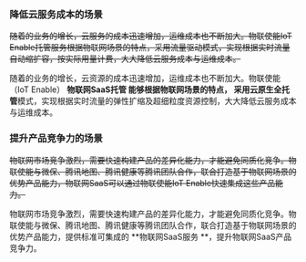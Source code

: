 
### 降低云服务成本的场景 
~~随着的业务的增长，云服务的成本迅速增加，运维成本也不断加大。物联使能IoT Enable托管服务根据物联网场景的特点，采用流量驱动模式，实现根据实时流量自动缩扩容，按实际用量计费，大大降低云服务成本与运维成本。~~ 

随着的业务的增长，云资源的成本迅速增加，运维成本也不断加大。物联使能（IoT Enable） **物联网SaaS托管 **能够根据物联网场景的特点， 采用**云原生全托管**模式，实现根据实时流量的弹性扩缩及超细粒度资源控制，大大降低云服务成本与运维成本。



### 提升产品竞争力的场景 
~~物联网市场竞争激烈，需要快速构建产品的差异化能力，才能避免同质化竞争。物联使能与微保、腾讯地图、腾讯健康等腾讯团队合作，联合打造基于物联网场景的优势产品能力，物联网SaaS可以通过物联使能IoT Enable快速集成这些产品能力。~~ 

物联网市场竞争激烈，需要快速构建产品的差异化能力，才能避免同质化竞争。物联使能与微保、腾讯地图、腾讯健康等腾讯团队合作，联合打造基于物联网场景的优势产品能力，提供标准可集成的 **物联网SaaS服务 **，提升物联网SaaS产品竞争力。 





